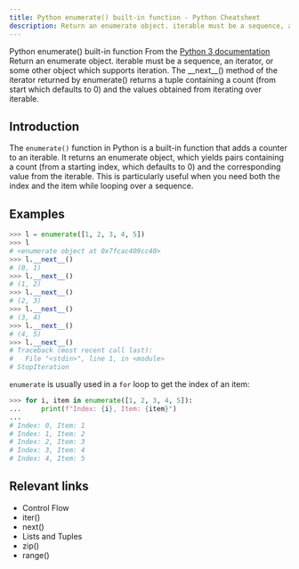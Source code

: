 ```yaml
---
title: Python enumerate() built-in function - Python Cheatsheet
description: Return an enumerate object. iterable must be a sequence, an iterator, or some other object which supports iteration. The __next__() method of the iterator returned by enumerate() returns a tuple containing a count (from start which defaults to 0) and the values obtained from iterating over iterable.
---
```


<base-title :title="frontmatter.title" :description="frontmatter.description">
Python enumerate() built-in function
</base-title>

<base-disclaimer>
  <base-disclaimer-title>
    From the <a target="_blank" href="https://docs.python.org/3/library/functions.html#enumerate">Python 3 documentation</a>
  </base-disclaimer-title>
  <base-disclaimer-content>
   Return an enumerate object. iterable must be a sequence, an iterator, or some other object which supports iteration. The __next__() method of the iterator returned by enumerate() returns a tuple containing a count (from start which defaults to 0) and the values obtained from iterating over iterable.
  </base-disclaimer-content>
</base-disclaimer>

## Introduction

The `enumerate()` function in Python is a built-in function that adds a counter to an iterable. It returns an enumerate object, which yields pairs containing a count (from a starting index, which defaults to 0) and the corresponding value from the iterable. This is particularly useful when you need both the index and the item while looping over a sequence.

## Examples

```python
>>> l = enumerate([1, 2, 3, 4, 5])
>>> l
# <enumerate object at 0x7fcac409cc40>
>>> l.__next__()
# (0, 1)
>>> l.__next__()
# (1, 2)
>>> l.__next__()
# (2, 3)
>>> l.__next__()
# (3, 4)
>>> l.__next__()
# (4, 5)
>>> l.__next__()
# Traceback (most recent call last):
#   File "<stdin>", line 1, in <module>
# StopIteration
```

`enumerate` is usually used in a `for` loop to get the index of an item:

```python
>>> for i, item in enumerate([1, 2, 3, 4, 5]):
...     print(f"Index: {i}, Item: {item}")
...
# Index: 0, Item: 1
# Index: 1, Item: 2
# Index: 2, Item: 3
# Index: 3, Item: 4
# Index: 4, Item: 5
```

## Relevant links

- <router-link :to="'/cheatsheet/control-flow'">Control Flow</router-link>
- <router-link :to="'/builtin/iter'">iter()</router-link>
- <router-link :to="'/builtin/next'">next()</router-link>
- <router-link :to="'/cheatsheet/lists-and-tuples'">Lists and Tuples</router-link>
- <router-link :to="'/builtin/zip'">zip()</router-link>
- <router-link :to="'/builtin/range'">range()</router-link>
